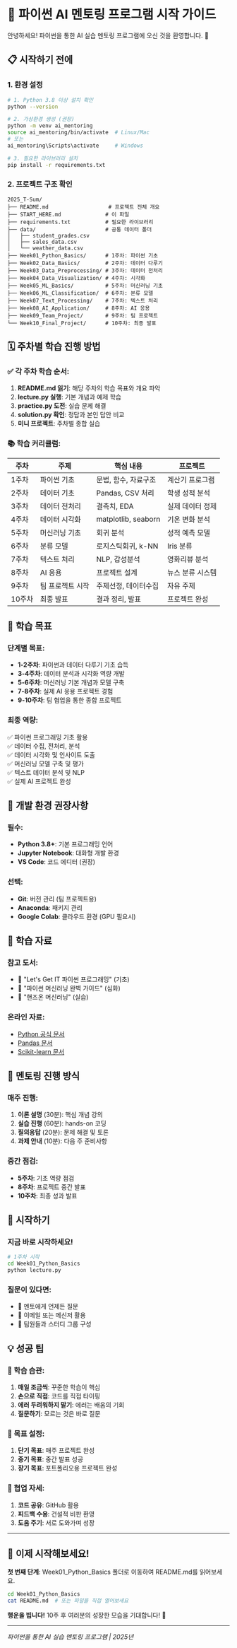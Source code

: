 # 🚀 파이썬 AI 멘토링 프로그램 시작 가이드

안녕하세요! 파이썬을 통한 AI 실습 멘토링 프로그램에 오신 것을 환영합니다. 🎉

## 📋 시작하기 전에

### 1. 환경 설정

```bash
# 1. Python 3.8 이상 설치 확인
python --version

# 2. 가상환경 생성 (권장)
python -m venv ai_mentoring
source ai_mentoring/bin/activate  # Linux/Mac
# 또는
ai_mentoring\Scripts\activate     # Windows

# 3. 필요한 라이브러리 설치
pip install -r requirements.txt
```

### 2. 프로젝트 구조 확인

```
2025_T-Sum/
├── README.md                   # 프로젝트 전체 개요
├── START_HERE.md              # 이 파일
├── requirements.txt           # 필요한 라이브러리
├── data/                      # 공통 데이터 폴더
│   ├── student_grades.csv
│   ├── sales_data.csv
│   └── weather_data.csv
├── Week01_Python_Basics/      # 1주차: 파이썬 기초
├── Week02_Data_Basics/        # 2주차: 데이터 다루기
├── Week03_Data_Preprocessing/ # 3주차: 데이터 전처리
├── Week04_Data_Visualization/ # 4주차: 시각화
├── Week05_ML_Basics/          # 5주차: 머신러닝 기초
├── Week06_ML_Classification/  # 6주차: 분류 모델
├── Week07_Text_Processing/    # 7주차: 텍스트 처리
├── Week08_AI_Application/     # 8주차: AI 응용
├── Week09_Team_Project/       # 9주차: 팀 프로젝트
└── Week10_Final_Project/      # 10주차: 최종 발표
```

## 🗓️ 주차별 학습 진행 방법

### ✅ 각 주차 학습 순서:

1. **README.md 읽기**: 해당 주차의 학습 목표와 개요 파악
2. **lecture.py 실행**: 기본 개념과 예제 학습
3. **practice.py 도전**: 실습 문제 해결
4. **solution.py 확인**: 정답과 본인 답안 비교
5. **미니 프로젝트**: 주차별 종합 실습

### 📚 학습 커리큘럼:

| 주차 | 주제 | 핵심 내용 | 프로젝트 |
|------|------|----------|----------|
| 1주차 | 파이썬 기초 | 문법, 함수, 자료구조 | 계산기 프로그램 |
| 2주차 | 데이터 기초 | Pandas, CSV 처리 | 학생 성적 분석 |
| 3주차 | 데이터 전처리 | 결측치, EDA | 실제 데이터 정제 |
| 4주차 | 데이터 시각화 | matplotlib, seaborn | 기온 변화 분석 |
| 5주차 | 머신러닝 기초 | 회귀 분석 | 성적 예측 모델 |
| 6주차 | 분류 모델 | 로지스틱회귀, k-NN | Iris 분류 |
| 7주차 | 텍스트 처리 | NLP, 감성분석 | 영화리뷰 분석 |
| 8주차 | AI 응용 | 프로젝트 설계 | 뉴스 분류 시스템 |
| 9주차 | 팀 프로젝트 시작 | 주제선정, 데이터수집 | 자유 주제 |
| 10주차 | 최종 발표 | 결과 정리, 발표 | 프로젝트 완성 |

## 🎯 학습 목표

### 단계별 목표:
- **1-2주차**: 파이썬과 데이터 다루기 기초 습득
- **3-4주차**: 데이터 분석과 시각화 역량 개발
- **5-6주차**: 머신러닝 기본 개념과 모델 구축
- **7-8주차**: 실제 AI 응용 프로젝트 경험
- **9-10주차**: 팀 협업을 통한 종합 프로젝트

### 최종 역량:
✅ 파이썬 프로그래밍 기초 활용  
✅ 데이터 수집, 전처리, 분석  
✅ 데이터 시각화 및 인사이트 도출  
✅ 머신러닝 모델 구축 및 평가  
✅ 텍스트 데이터 분석 및 NLP  
✅ 실제 AI 프로젝트 완성  

## 🔧 개발 환경 권장사항

### 필수:
- **Python 3.8+**: 기본 프로그래밍 언어
- **Jupyter Notebook**: 대화형 개발 환경
- **VS Code**: 코드 에디터 (권장)

### 선택:
- **Git**: 버전 관리 (팀 프로젝트용)
- **Anaconda**: 패키지 관리
- **Google Colab**: 클라우드 환경 (GPU 필요시)

## 📖 학습 자료

### 참고 도서:
- 📘 "Let's Get IT 파이썬 프로그래밍" (기초)
- 📗 "파이썬 머신러닝 완벽 가이드" (심화)
- 📙 "핸즈온 머신러닝" (실습)

### 온라인 자료:
- [Python 공식 문서](https://docs.python.org/ko/3/)
- [Pandas 문서](https://pandas.pydata.org/docs/)
- [Scikit-learn 문서](https://scikit-learn.org/stable/)

## 🤝 멘토링 진행 방식

### 매주 진행:
1. **이론 설명** (30분): 핵심 개념 강의
2. **실습 진행** (60분): hands-on 코딩
3. **질의응답** (20분): 문제 해결 및 토론
4. **과제 안내** (10분): 다음 주 준비사항

### 중간 점검:
- **5주차**: 기초 역량 점검
- **8주차**: 프로젝트 중간 발표
- **10주차**: 최종 성과 발표

## 🎉 시작하기

### 지금 바로 시작하세요!

```bash
# 1주차 시작
cd Week01_Python_Basics
python lecture.py
```

### 질문이 있다면:
- 💬 멘토에게 언제든 질문
- 📧 이메일 또는 메신저 활용
- 👥 팀원들과 스터디 그룹 구성

## 💡 성공 팁

### 📝 학습 습관:
1. **매일 조금씩**: 꾸준한 학습이 핵심
2. **손으로 직접**: 코드를 직접 타이핑
3. **에러 두려워하지 말기**: 에러는 배움의 기회
4. **질문하기**: 모르는 것은 바로 질문

### 🎯 목표 설정:
1. **단기 목표**: 매주 프로젝트 완성
2. **중기 목표**: 중간 발표 성공
3. **장기 목표**: 포트폴리오용 프로젝트 완성

### 🤝 협업 자세:
1. **코드 공유**: GitHub 활용
2. **피드백 수용**: 건설적 비판 환영
3. **도움 주기**: 서로 도와가며 성장

---

## 🚀 이제 시작해보세요!

**첫 번째 단계**: Week01_Python_Basics 폴더로 이동하여 README.md를 읽어보세요.

```bash
cd Week01_Python_Basics
cat README.md  # 또는 파일을 직접 열어보세요
```

**행운을 빕니다!** 10주 후 여러분의 성장한 모습을 기대합니다! 🌟

---
*파이썬을 통한 AI 실습 멘토링 프로그램 | 2025년*
